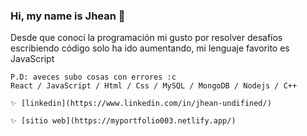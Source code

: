 ### Hi, my name is Jhean 👋

Desde que conocí la programación mi gusto por resolver desafíos escribiendo código solo ha ido aumentando, mi lenguaje favorito es JavaScript 

	P.D: aveces subo cosas con errores :c
	React / JavaScript / Html / Css / MySQL / MongoDB / Nodejs / C++

  	✨ [linkedin](https://www.linkedin.com/in/jhean-undifined/)
    
  	✨ [sitio web](https://myportfolio003.netlify.app/)
